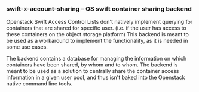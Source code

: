 ### swift-x-account-sharing – OS swift container sharing backend
Openstack Swift Access Control Lists don't natively implement querying
for containers that are shared for specific user. (i.e. if the user has
access to these containers on the object storage platform) This backend
is meant to be used as a workaround to implement the functionality, as
it is needed in some use cases.

The backend contains a database for managing the information on which
containers have been shared, by whom and to whom. The backend is meant
to be used as a solution to centrally share the container access
information in a given user pool, and thus isn't baked into the Openstack
native command line tools.
